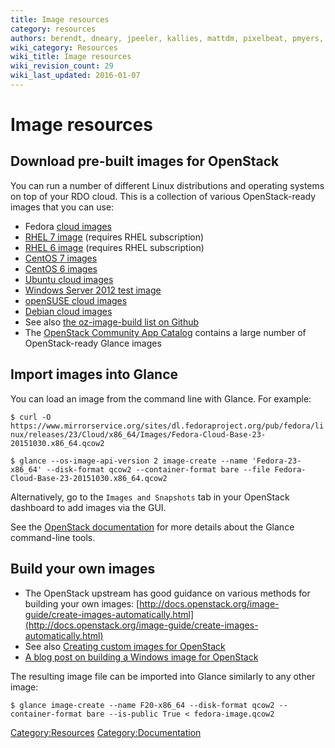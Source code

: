 ```yaml
---
title: Image resources
category: resources
authors: berendt, dneary, jpeeler, kallies, mattdm, pixelbeat, pmyers, rbowen, rdo, snecklifter
wiki_category: Resources
wiki_title: Image resources
wiki_revision_count: 29
wiki_last_updated: 2016-01-07
---
```


# Image resources

## Download pre-built images for OpenStack

You can run a number of different Linux distributions and operating systems on top of your RDO cloud. This is a collection of various OpenStack-ready images that you can use:

*   Fedora [cloud images](https://getfedora.org/cloud/download/)
*   [RHEL 7 image](https://access.redhat.com/downloads/content/69/ver=/rhel---7/7.0/x86_64/product-downloads) (requires RHEL subscription)
*   [RHEL 6 image](https://rhn.redhat.com/rhn/software/channel/downloads/Download.do?cid=16952) (requires RHEL subscription)
*   [CentOS 7 images](http://cloud.centos.org/centos/7/images/)
*   [CentOS 6 images](http://cloud.centos.org/centos/6/images/)
*   [Ubuntu cloud images](//cloud-images.ubuntu.com/)
*   [Windows Server 2012 test image](http://www.cloudbase.it/ws2012/)
*   [openSUSE cloud images](http://download.opensuse.org/repositories/Cloud:/Images:/)
*   [Debian cloud images](http://cdimage.debian.org/cdimage/openstack/)
*   See also [the oz-image-build list on Github](https://github.com/rackerjoe/oz-image-build)
*   The [OpenStack Community App Catalog](https://apps.openstack.org/#tab=glance-images) contains a large number of OpenStack-ready Glance images

## Import images into Glance

You can load an image from the command line with Glance. For example:

  `$ curl -O https://www.mirrorservice.org/sites/dl.fedoraproject.org/pub/fedora/linux/releases/23/Cloud/x86_64/Images/Fedora-Cloud-Base-23-20151030.x86_64.qcow2`

  `$ glance --os-image-api-version 2 image-create --name 'Fedora-23-x86_64' --disk-format qcow2 --container-format bare --file Fedora-Cloud-Base-23-20151030.x86_64.qcow2 `

Alternatively, go to the `Images and Snapshots` tab in your OpenStack dashboard to add images via the GUI.

See the [OpenStack documentation](http://docs.openstack.org/user-guide/common/cli_manage_images.html) for more details about the Glance command-line tools.

## Build your own images

*   The OpenStack upstream has good guidance on various methods for building your own images: [http://docs.openstack.org/image-guide/create-images-automatically.html](http://docs.openstack.org/image-guide/create-images-automatically.html)
*   See also [Creating custom images for OpenStack](/resources/creating-centos-and-fedora-images-ready-for-openstack/)
*   [A blog post on building a Windows image for OpenStack](http://poolsidemenace.wordpress.com/2011/06/16/porting-windows-to-openstack/)

The resulting image file can be imported into Glance similarly to any other image:

  `$ glance image-create --name F20-x86_64 --disk-format qcow2 --container-format bare --is-public True < fedora-image.qcow2`

<Category:Resources> <Category:Documentation>


